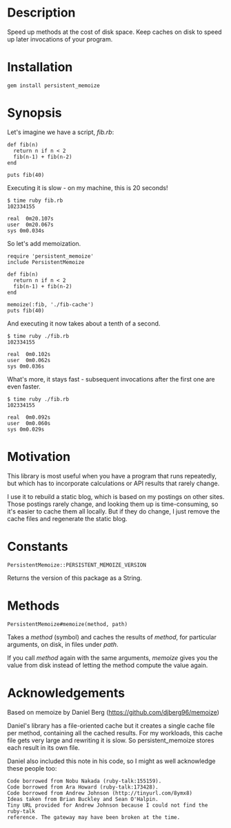 # Description
Speed up methods at the cost of disk space. Keep caches on disk to speed
up later invocations of your program.

# Installation
    gem install persistent_memoize

# Synopsis

Let's imagine we have a script, _fib.rb_:

    def fib(n)
      return n if n < 2
      fib(n-1) + fib(n-2)
    end

    puts fib(40) 

Executing it is slow - on my machine, this is 20 seconds!
    
    $ time ruby fib.rb
    102334155

    real  0m20.107s
    user  0m20.067s
    sys 0m0.034s

So let's add memoization.

    require 'persistent_memoize'
    include PersistentMemoize

    def fib(n)
      return n if n < 2
      fib(n-1) + fib(n-2)
    end

    memoize(:fib, './fib-cache')
    puts fib(40) 

And executing it now takes about a tenth of a second.

    $ time ruby ./fib.rb
    102334155

    real  0m0.102s
    user  0m0.062s
    sys 0m0.036s

What's more, it stays fast - subsequent invocations after the first one are even faster.

    $ time ruby ./fib.rb
    102334155

    real  0m0.092s
    user  0m0.060s
    sys 0m0.029s

# Motivation

This library is most useful when you have a program that runs repeatedly,
but which has to incorporate calculations or API results that rarely 
change. 

I use it to rebuild a static blog, which is based on my postings 
on other sites. Those postings rarely change, and looking them up is 
time-consuming, so it's easier to cache them all locally. But if they 
do change, I just remove the cache files and regenerate the static blog.

# Constants
    PersistentMemoize::PERSISTENT_MEMOIZE_VERSION

Returns the version of this package as a String.

# Methods
    PersistentMemoize#memoize(method, path)
Takes a _method_ (symbol) and caches the results of _method_, for 
particular arguments, on disk, in files under _path_. 

If you call _method_ again with the same arguments, _memoize_ gives
you the value from disk instead of letting the method compute the
value again.

# Acknowledgements

Based on memoize by Daniel Berg (https://github.com/djberg96/memoize)

Daniel's library has a file-oriented cache but it creates a single cache file per
method, containing all the cached results. For my workloads, this cache file 
gets very large and rewriting it is slow. So persistent_memoize stores each result
in its own file.

Daniel also included this note in his code, so I might as well acknowledge 
these people too:

    Code borrowed from Nobu Nakada (ruby-talk:155159).
    Code borrowed from Ara Howard (ruby-talk:173428).
    Code borrowed from Andrew Johnson (http://tinyurl.com/8ymx8)
    Ideas taken from Brian Buckley and Sean O'Halpin.
    Tiny URL provided for Andrew Johnson because I could not find the ruby-talk
    reference. The gateway may have been broken at the time.


